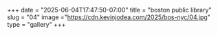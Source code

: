 +++
date = "2025-06-04T17:47:50-07:00"
title = "boston public library"
slug = "04"
image ="https://cdn.kevinjodea.com/2025/bos-nyc/04.jpg"
type = "gallery"
+++
